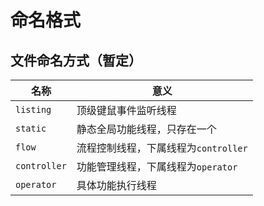 # 命名格式

## 文件命名方式（暂定）

|名称|意义|
|----|----|
|`listing`|顶级键鼠事件监听线程|
|`static`|静态全局功能线程，只存在一个|
|`flow`|流程控制线程，下属线程为`controller`|
|`controller`|功能管理线程，下属线程为`operator`|
|`operator`|具体功能执行线程|
